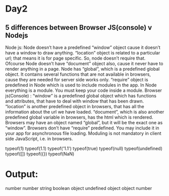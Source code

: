 # Day2
## 5 differences between Browser JS(console) v Nodejs
Node js:
Node doesn’t have a predefined “window” object cause it doesn’t have a window to draw anything.
“location” object is related to a particular url; that means it is for page specific. So, node doesn’t require that.
Ofcourse Node doesn’t have “document” object also, cause it never have to render anything in a page.
Node has “global”, which is a predefined global object. It contains several functions that are not available in browsers, cause they are needed for server side works only.
“require” object is predefined in Node which is used to include modules in the app.
In Node everything is a module. You must keep your code inside a module.
Browser js(Console) :
“window” is a predefined global object which has functions and attributes, that have to deal with window that has been drawn.
“location” is another predefined object in browsers, that has all the information about the url we have loaded.
“document”, which is also another predefined global variable in browsers, has the html which is rendered.
Browsers may have an object named “global”, but it will be the exact one as “window”.
Browsers don’t have “require” predefined. You may include it in your app for asynchronous file loading.
Moduling is not mandatory in client side JavaScript, i.e. in browsers.


typeof(1)
typeof(1.1)
typeof('1.1')
typeof(true)
typeof(null)
typeof(undefined)
typeof([])
typeof({})
typeof(NaN)
# Output:
number
number
string
boolean
object
undefined
object
object
number
